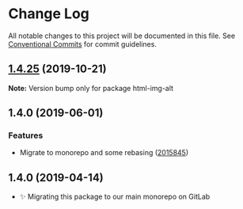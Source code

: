 # Change Log

All notable changes to this project will be documented in this file.
See [Conventional Commits](https://conventionalcommits.org) for commit guidelines.

## [1.4.25](https://gitlab.com/codsen/codsen/compare/html-img-alt@1.4.24...html-img-alt@1.4.25) (2019-10-21)

**Note:** Version bump only for package html-img-alt





## 1.4.0 (2019-06-01)

### Features

- Migrate to monorepo and some rebasing ([2015845](https://gitlab.com/codsen/codsen/commit/2015845))

## 1.4.0 (2019-04-14)

- ✨ Migrating this package to our main monorepo on GitLab
